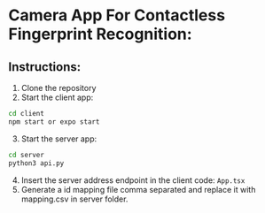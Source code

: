 # Camera App For Contactless Fingerprint Recognition:

## Instructions:
1. Clone the repository
2. Start the client app:
```cmd
cd client
npm start or expo start
```
3. Start the server app:
```cmd
cd server
python3 api.py
```
4. Insert the server address endpoint in the client code: `App.tsx`
5. Generate a id mapping file comma separated and replace it with mapping.csv in server folder.